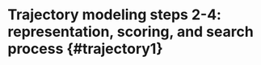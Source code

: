 Trajectory modeling steps 2-4: representation, scoring, and search process {#trajectory1}
====================================
